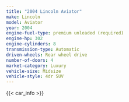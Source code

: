 ```yaml
---
title: "2004 Lincoln Aviator"
make: Lincoln
model: Aviator
year: 2004
engine-fuel-type: premium unleaded (required)
engine-hp: 302
engine-cylinders: 8
transmission-type: Automatic
driven-wheels: Rear wheel drive
number-of-doors: 4
market-category: Luxury
vehicle-size: Midsize
vehicle-style: 4dr SUV
---
```


{{< car_info >}}
